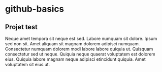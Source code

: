 # github-basics
## Projet test

Neque amet tempora sit neque est sed. Labore numquam sit dolore. 
Ipsum sed non sit. Amet aliquam sit magnam dolorem adipisci numquam.
Consectetur numquam dolorem modi labore labore quiquia ut. 
Quisquam consectetur sed ut neque. Quiquia neque quaerat voluptatem est dolorem eius. 
Quiquia labore magnam neque adipisci etincidunt quiquia. Amet voluptatem sit eius ut.
